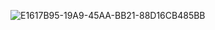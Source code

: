 ![E1617B95-19A9-45AA-BB21-88D16CB485BB](https://github.com/CNFNM/some-good-music-in-some-games-/assets/113322733/f59d15d6-fa31-433a-9550-b3f77afe2916)
